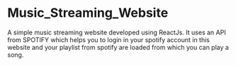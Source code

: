 # Music_Streaming_Website
A simple music streaming website developed using ReactJs. It uses an API from SPOTIFY which helps you to login in your spotify account in this website and your playlist from spotify are loaded from which you can play a song.
